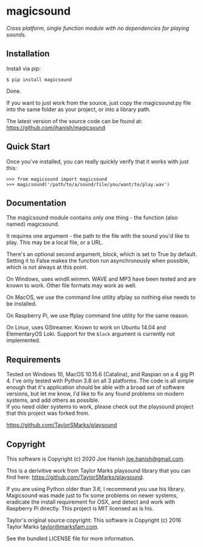 magicsound
=========
*Cross platform, single function module with no dependencies for playing sounds.*

Installation
------------
Install via pip:

    $ pip install magicsound

Done.

If you want to just work from the source,
just copy the magicsound.py file into the same folder as your project,
or into a library path.

The latest version of the source code can be found at:
https://github.com/jhanish/magicsound

Quick Start
-----------
Once you've installed, you can really quickly verify that it works with just this:

    >>> from magicsound import magicsound
    >>> magicsound('/path/to/a/sound/file/you/want/to/play.wav') 

Documentation
-------------
The magicsound module contains only one thing - the function (also named) magicsound.

It requires one argument - the path to the file with the sound you'd like to play. This may be a local file, or a URL.

There's an optional second argument, block, which is set to True by default. Setting it to False makes the function run asynchronously when possible, which is not always at this point.

On Windows, uses windll.winmm. WAVE and MP3 have been tested and are known to work. Other file formats may work as well.

On MacOS, we use the command line utility afplay so nothing else needs to be installed.

On Raspberry Pi, we use ffplay command line utility for the same reason.

On Linux, uses GStreamer. Known to work on Ubuntu 14.04 and ElementaryOS
Loki. Support for the ``block`` argument is currently not implemented.

Requirements
------------
Tested on Windows 10, MacOS 10.15.6 (Catalina), and Raspian on a 4 gig PI 4.
I've only tested with Python 3.8 on all 3 platforms.
The code is all simple enough that it's application should be able with a broad set
of software versions, but let me know, I'd like to fix any found problems
on modern systems, and add others as possible.  
If you need older systems to work, please check out
the playsound project that this project was forked from.

https://github.com/TaylorSMarks/playsound

Copyright
---------
This software is Copyright (c) 2020 Joe Hanish <joe.hanish@gmail.com>.

This is a derivitive work from Taylor Marks playsound library that you can find
here: https://github.com/TaylorSMarks/playsound. 

If you are using Python older than 3.6, I recommend you use his library.  Magicsound was made just to fix some problems on newer systems, eradicate the install requirement for OSX, and detect and work with Raspberry Pi directly.  This project is MIT licensed as is his. 

Taylor's original source copyright:
This software is Copyright (c) 2016 Taylor Marks <taylor@marksfam.com>.

See the bundled LICENSE file for more information.
